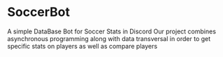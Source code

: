 # SoccerBot
A simple DataBase Bot for Soccer Stats in Discord
Our project combines asynchronous programming along with data transversal in order to get specific stats on players as well as compare players

